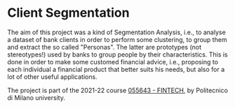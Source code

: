 # Client Segmentation

The aim of this project was a kind of Segmentation Analysis, i.e., to analyse a dataset of bank clients in order to perform some clustering, to group them and extract the so called "Personas". The latter are prototypes (not stereotypes!) used by banks to group people by their characteristics. This is done in order to make some customed financial advice, i.e., proposing to each individual a financial product that better suits his needs, but also for a lot of other useful applications.

The project is part of the 2021-22 course [055643 - FINTECH](https://www4.ceda.polimi.it/manifesti/manifesti/controller/ManifestoPublic.do?EVN_DETTAGLIO_RIGA_MANIFESTO=evento&aa=2021&k_cf=225&k_corso_la=487&k_indir=MST&codDescr=055643&lang=IT&semestre=2&idGruppo=4338&idRiga=271236), by Politecnico di Milano university.
